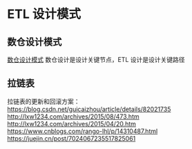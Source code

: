 # ETL 设计模式


## 数仓设计模式

[数仓设计模式](work/methodology/Big-Data/DW-Analysis-and-Design/数仓设计模式.md)
数仓设计是设计关键节点，ETL 设计是设计关键路径



## 拉链表

拉链表的更新和回滚方案：
https://blog.csdn.net/guicaizhou/article/details/82021735
http://lxw1234.com/archives/2015/08/473.htm
http://lxw1234.com/archives/2015/04/20.htm
https://www.cnblogs.com/rango-lhl/p/14310487.html
https://juejin.cn/post/7024067235517825061


